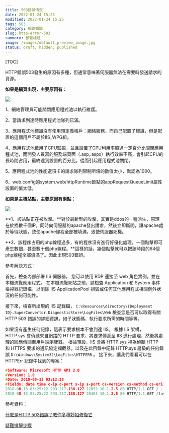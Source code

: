 ```yaml
---
title: 503錯誤情況
date: 2022-01-24 15:25
modified: 2022-01-24 15:25
tags: 503
category: 網路概論
slug: http-error-503
summary: 預覽標題
image: /images/default_preview_image.jpg
status: draft, hidden, published
---
```


[TOC]


HTTP錯誤503發生的原因有多種，但通常意味著伺服器無法在需要時發送請求的資源。

**如果是網頁出現，主要原因有：**

![](http://i1.kknews.cc/qRxoFwC75aX2_qHyq-IHCZ1KL0s_ceHP4A/0.jpg)

1、網絡管理員可能關閉應用程式池以執行維護。

2、當請求到達時應用程式池隊列已滿。

3、應用程式池標識沒有使用預定義帳戶：網絡服務，而自己配置了標識，但是配置的這個用戶不屬於IIS_WPG組。

4、應用程式池啟用了CPU監視，並且設置了CPU利用率超過一定百分比關閉應用程式池，而開發人員寫的服務端頁面（.asp,.aspx）執行效率不高，會引起CPU的長時間占用，最終達到設置的百分比，從而引起應用程式池關閉。

5、應用程式池的性能選項卡的請求隊列限制所填的數值太小，默認為1000。

6、web.config的system.web/httpRuntime節點的appRequestQueueLimit屬性設置的值太低。



**如果是主機站點，主要原因有兩點：**

![](http://i2.kknews.cc/8r4ke_QIVyngnf_rf4eYyUNpSpr1bBtPQQ/0.jpg)

**1、該站點正在被攻擊。**對於最新型的攻擊，其實是ddos的一種派生，原理在於找數千個IP，同時向伺服器的apache發出請求，然後立即斷開，讓apache處於等待狀態，致使apache線程全部被填滿，致使伺服器死機。

**2、該程序占用的php線程過多，有的程序沒有進行好優化處理，一個點擊即可產生數個，甚至數十個php線程。**這樣的話，幾個點擊就可以把該時段的64個php線程全部填滿了。因此出現503錯誤。



參考解決方式：

首先，檢查內部部署 IIS 伺服器。 您可以使用 RDP 連接至 web 角色實例，並在本機流覽應用程式。 在本機流覽網站之前，請檢查 Application 和 System 事件檢視器記錄檔，以消除 IIS ApplicationPool 損毀或任何其他應用程式相關例外狀況的任何可能性。

接下來，檢查所出現的 IIS 記錄檔， `C:\Resources\directory\{Deployment ID}.SuperConvertor.DiagnosticStore\LogFiles\Web` 檢查您是否可以取得有關 HTTP 503 錯誤的詳細資訊，如子狀態碼、執行要求所需的時間等等。

如果沒有產生任何記錄，這表示要求根本不會到達 IIS。 根據 IIS 架構，HTTP.sys 會偵聽來自網路的 HTTP 要求、將要求傳遞至 IIS 進行處理，然後將處理的回應傳回至用戶端瀏覽器。 根據預設，IIS 會將 HTTP.sys 視為偵聽 HTTP 和 HTTPS 要求的通訊協定攔截器，以及在此目錄中記錄 HTTP.sys 層級的任何錯誤 `D:\Windows\System32\LogFiles\HTTPERR` 。 接下來，讓我們看看可以在 HTTPErr 記錄中找到的專案：

```c
#Software: Microsoft HTTP API 2.0
#Version: 1.0
#Date: 2018-08-13 03:12:38
#Fields: date time c-ip c-port s-ip s-port cs-version cs-method cs-uri streamid sc-status s-siteid s-reason s-queuename
2018-08-13 03:25:22 293.217.138.127 12052 10.1.2.5 80 HTTP/1.1 GET / - 503 - N/A -
2018-08-13 03:25:22 293.217.138.127 20463 10.1.2.5 80 HTTP/1.1 GET /favicon.ico - 503 - N/A -
```

參考資料：

[什麼是HTTP 503錯誤？教你多種妙招修復它](https://kknews.cc/news/z8xaa8a.html)


[疑難排解步驟](https://docs.microsoft.com/zh-tw/troubleshoot/azure/cloud-services/dev-http-error-503-cannot-access-website)